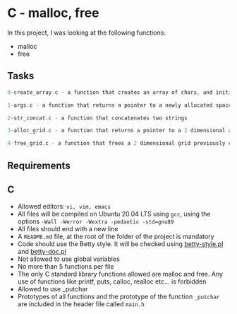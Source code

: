 # C - malloc, free

In this project, I was looking at the following functions:

- malloc
- free

## Tasks

```C
0-create_array.c - a function that creates an array of chars, and initializes it with a specific char

1-args.c - a function that returns a pointer to a newly allocated space in memory, which contains a copy of the string given as a parameter

2-str_concat.c - a function that concatenates two strings

3-alloc_grid.c - a function that returns a pointer to a 2 dimensional array of integers

4-free_grid.c - a function that frees a 2 dimensional grid previously created by your alloc_grid function
```

## Requirements

## C
- Allowed editors: `vi, vim, emacs`
- All files will be compiled on Ubuntu 20.04 LTS using `gcc`, using the options `-Wall -Werror -Wextra -pedantic -std=gnu89`
- All files should end with a new line
- A `README.md` file, at the root of the folder of the project is mandatory
- Code should use the Betty style. It will be checked using [betty-style.pl](https://github.com/holbertonschool/Betty/blob/master/betty-style.pl) and [betty-doc.pl](https://github.com/holbertonschool/Betty/blob/master/betty-doc.pl)
- Not allowed to use global variables
- No more than 5 functions per file
- The only C standard library functions allowed are malloc and free. Any use of functions like printf, puts, calloc, realloc etc… is forbidden
- Allowed to use _putchar
- Prototypes of all functions and the prototype of the function `_putchar` are included in the header file called `main.h`
